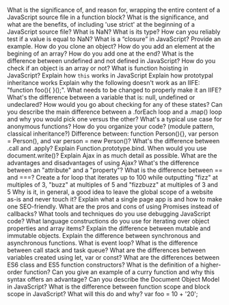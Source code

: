 What is the significance of, and reason for, wrapping the entire content of a JavaScript source file in a function block?
What is the significance, and what are the benefits, of including 'use strict' at the beginning of a JavaScript source file?
What is NaN? What is its type? How can you reliably test if a value is equal to NaN?
What is a “closure” in JavaScript? Provide an example.
How do you clone an object?
How do you add an element at the begining of an array? How do you add one at the end?
What is the difference between undefined and not defined in JavaScript?
How do you check if an object is an array or not?
What is function hoisting in JavaScript?
Explain how `this` works in JavaScript
Explain how prototypal inheritance works
Explain why the following doesn't work as an IIFE: "function foo(){ }();". What needs to be changed to properly make it an IIFE?
What's the difference between a variable that is: null, undefined or undeclared? How would you go about checking for any of these states?
Can you describe the main difference between a .forEach loop and a .map() loop and why you would pick one versus the other?
What's a typical use case for anonymous functions?
How do you organize your code? (module pattern, classical inheritance?)
Difference between: function Person(){}, var person = Person(), and var person = new Person()?
What's the difference between .call and .apply?
Explain Function.prototype.bind.
When would you use document.write()?
Explain Ajax in as much detail as possible.
What are the advantages and disadvantages of using Ajax?
What's the difference between an "attribute" and a "property"?
What is the difference between == and ===?
Create a for loop that iterates up to 100 while outputting "fizz" at multiples of 3, "buzz" at multiples of 5 and "fizzbuzz" at multiples of 3 and 5
Why is it, in general, a good idea to leave the global scope of a website as-is and never touch it?
Explain what a single page app is and how to make one SEO-friendly.
What are the pros and cons of using Promises instead of callbacks?
What tools and techniques do you use debugging JavaScript code?
What language constructions do you use for iterating over object properties and array items?
Explain the difference between mutable and immutable objects.
Explain the difference between synchronous and asynchronous functions.
What is event loop? What is the difference between call stack and task queue?
What are the differences between variables created using let, var or const?
What are the differences between ES6 class and ES5 function constructors?
What is the definition of a higher-order function?
Can you give an example of a curry function and why this syntax offers an advantage?
Can you describe the Document Object Model in JavaScript?
What is the difference between function scope and block scope in JavaScript?
What will this do and why? var foo = 10 + '20';
